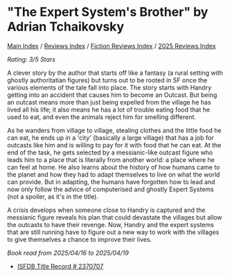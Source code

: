 # "The Expert System's Brother" by Adrian Tchaikovsky

[Main Index](../../../README.md) / [Reviews Index](../../README.md) / [Fiction Reviews Index](../README.md) / [2025 Reviews Index](README.md)

*Rating: 3/5 Stars*

A clever story by the author that starts off like a fantasy (a rural setting with ghostly authoritatian figures) but turns out to be rooted in SF once the various elements of the tale fall into place. The story starts with Handry getting into an accident that causes him to become an Outcast. But being an outcast means more than just being expelled from the village he has lived all his life; it also means he has a lot of trouble eating food that he used to eat, and even the animals reject him for smelling different.

As he wanders from village to village, stealing clothes and the little food he can eat, he ends up in a 'city' (basically a large village) that has a job for outcasts like him and is willing to pay for it with food that he can eat. At the end of the task, he gets selected by a messianic-like outcast figure who leads him to a place that is literally from another world: a place where he can feel at home. He also learns about the history of how humans came to the planet and how they had to adapt themselves to live on what the world can provide. But in adapting, the humans have forgotten how to lead and now only follow the advice of computerised and ghostly Expert Systems (not a spoiler, as it's in the title).

A crisis develops when someone close to Handry is captured and the messianic figure reveals his plan that could devastate the villages but allow the outcasts to have their revenge. Now, Handry and the expert systems that are still running have to figure out a new way to work with the villages to give themselves a chance to improve their lives.

*Book read from 2025/04/16 to 2025/04/19*

- [ISFDB Title Record # 2370707](https://www.isfdb.org/cgi-bin/title.cgi?2370707)

